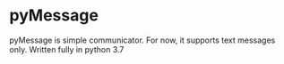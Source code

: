 # pyMessage

pyMessage is simple communicator.  For now, it supports text messages only.
Written fully in python 3.7